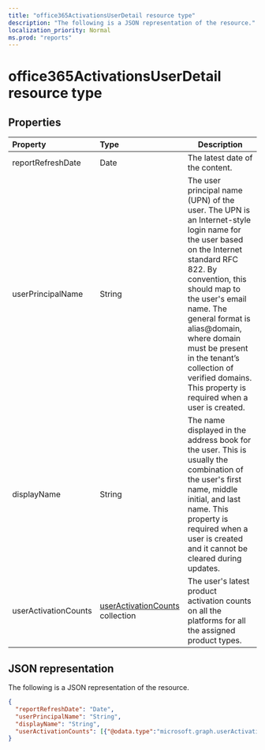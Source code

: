 ```yaml
---
title: "office365ActivationsUserDetail resource type"
description: "The following is a JSON representation of the resource."
localization_priority: Normal
ms.prod: "reports"
---
```


# office365ActivationsUserDetail resource type

## Properties

| Property             | Type                                     | Description                              |
| :------------------- | :--------------------------------------- | ---------------------------------------- |
| reportRefreshDate    | Date                                     | The latest date of the content.          |
| userPrincipalName    | String                                   | The user principal name (UPN) of the user. The UPN is an Internet-style login name for the user based on the Internet standard RFC 822. By convention, this should map to the user's email name. The general format is alias@domain, where domain must be present in the tenant’s collection of verified domains. This property is required when a user is created. |
| displayName          | String                                   | The name displayed in the address book for the user. This is usually the combination of the user's first name, middle initial, and last name. This property is required when a user is created and it cannot be cleared during updates. |
| userActivationCounts | [userActivationCounts](../resources/useractivationcounts.md) collection | The user's latest product activation counts on all the platforms for all the assigned product types. |

## JSON representation

The following is a JSON representation of the resource.

<!-- {
  "blockType": "resource",
  "@odata.type": "microsoft.graph.office365ActivationsUserDetail"
} -->

```json
{
  "reportRefreshDate": "Date", 
  "userPrincipalName": "String", 
  "displayName": "String", 
  "userActivationCounts": [{"@odata.type":"microsoft.graph.userActivationCounts"}]
}
```
